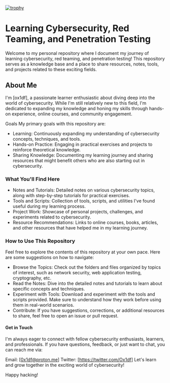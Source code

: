 [![trophy](https://github-profile-trophy.vercel.app/?username=ox1df&theme=onedark)](https://github.com/ryo-ma/github-profile-trophy)

# Learning Cybersecurity, Red Teaming, and Penetration Testing
Welcome to my personal repository where I document my journey of learning cybersecurity, red teaming, and penetration testing! This repository serves as a knowledge base and a place to share resources, notes, tools, and projects related to these exciting fields.

## About Me
I'm [ox1df], a passionate learner enthusiastic about diving deep into the world of cybersecurity. While I'm still relatively new to this field, I'm dedicated to expanding my knowledge and honing my skills through hands-on experience, online courses, and community engagement.

Goals
My primary goals with this repository are:

- Learning: 
Continuously expanding my understanding of cybersecurity concepts, techniques, and tools.
- Hands-on Practice:
  Engaging in practical exercises and projects to reinforce theoretical knowledge.
- Sharing Knowledge:
Documenting my learning journey and sharing resources that might benefit others who are also starting out in cybersecurity.
### What You'll Find Here
- Notes and Tutorials:
Detailed notes on various cybersecurity topics, along with step-by-step tutorials for practical exercises.
- Tools and Scripts:
Collection of tools, scripts, and utilities I've found useful during my learning process.
- Project Work:
Showcase of personal projects, challenges, and experiments related to cybersecurity.
- Resource Recommendations:
Links to online courses, books, articles, and other resources that have helped me in my learning journey.
### How to Use This Repository
Feel free to explore the contents of this repository at your own pace. Here are some suggestions on how to navigate:

- Browse the Topics:
Check out the folders and files organized by topics of interest, such as network security, web application testing, cryptography, etc.
- Read the Notes:
Dive into the detailed notes and tutorials to learn about specific concepts and techniques.
- Experiment with Tools:
Download and experiment with the tools and scripts provided. Make sure to understand how they work before using them in real-world scenarios.
- Contribute:
If you have suggestions, corrections, or additional resources to share, feel free to open an issue or pull request.
#### Get in Touch
I'm always eager to connect with fellow cybersecurity enthusiasts, learners, and professionals. If you have questions, feedback, or just want to chat, you can reach me via:

Email: [0x1df@proton.me]
Twitter: [https://twitter.com/Ox1df]
Let's learn and grow together in the exciting world of cybersecurity!

Happy hacking!



